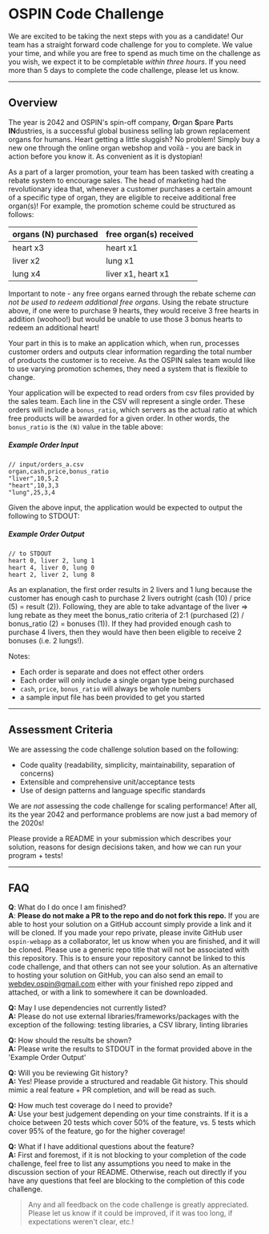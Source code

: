 # OSPIN Code Challenge

We are excited to be taking the next steps with you as a candidate! Our team has a straight forward code challenge for you to complete. We value your time, and while you are free to spend as much time on the challenge as you wish, we expect it to be completable _within three hours_. If you need more than 5 days to complete the code challenge, please let us know.

---
## Overview
The year is 2042 and OSPIN's spin-off company, **O**rgan **S**pare **P**arts **IN**dustries, is a successful global business selling lab grown replacement organs for humans. Heart getting a little sluggish? No problem! Simply buy a new one through the online organ webshop and voilà - you are back in action before you know it. As convenient as it is dystopian!

As a part of a larger promotion, your team has been tasked with creating a rebate system to encourage sales. The head of marketing had the revolutionary idea that, whenever a customer purchases a certain amount of a specific type of organ, they are eligible to receive additional free organ(s)! For example, the promotion scheme could be structured as follows:

| organs (N) purchased | free organ(s) received|
|----------------------|-----------------------|
| heart x3             | heart x1              |
| liver x2             | lung  x1              |
| lung  x4             | liver x1, heart x1    |

Important to note - any free organs earned through the rebate scheme _can not be used to redeem additional free organs_. Using the rebate structure above, if one were to purchase 9 hearts, they would receive 3 free hearts in addition (woohoo!) but would be unable to use those 3 bonus hearts to redeem an additional heart!

Your part in this is to make an application which, when run, processes customer orders and outputs clear information regarding the total number of products the customer is to receive. As the OSPIN sales team would like to use varying promotion schemes, they need a system that is flexible to change.

Your application will be expected to read orders from csv files provided by the sales team. Each line in the CSV will represent a single order. These orders will include a `bonus_ratio`, which servers as the actual ratio at which free products will be awarded for a given order. In other words, the `bonus_ratio` is the `(N)` value in the table above:

##### Example Order Input
```
// input/orders_a.csv
organ,cash,price,bonus_ratio
"liver",10,5,2
"heart",10,3,3
"lung",25,3,4
```

Given the above input, the application would be expected to output the following to STDOUT:

##### Example Order Output
```
// to STDOUT
heart 0, liver 2, lung 1
heart 4, liver 0, lung 0
heart 2, liver 2, lung 8
```

As an explanation, the first order results in 2 livers and 1 lung because the customer has enough cash to purchase 2 livers outright (cash (10) / price (5) = result (2)). Following, they are able to take advantage of the liver => lung rebate as they meet the bonus_ratio criteria of 2:1 (purchased (2) / bonus_ratio (2) = bonuses (1)). If they had provided enough cash to purchase 4 livers, then they would have then been eligible to receive 2 bonuses (i.e. 2 lungs!).

Notes:
- Each order is separate and does not effect other orders
- Each order will only include a single organ type being purchased
- `cash`, `price`, `bonus_ratio` will always be whole numbers
- a sample input file has been provided to get you started

---
## Assessment Criteria

We are assessing the code challenge solution based on the following:
- Code quality (readability, simplicity, maintainability, separation of concerns)
- Extensible and comprehensive unit/acceptance tests
- Use of design patterns and language specific standards

We are _not_ assessing the code challenge for scaling performance! After all, its the year 2042 and performance problems are now just a bad memory of the 2020s!

Please provide a README in your submission which describes your solution, reasons for design decisions taken, and how we can run your program + tests!

---
## FAQ

**Q**: What do I do once I am finished?  
**A**: **Please do not make a PR to the repo and do not fork this repo.** If you are able to host your solution on a GitHub account simply provide a link and it will be cloned. If you made your repo private, please invite GitHub user `ospin-webapp` as a collaborator, let us know when you are finished, and it will be cloned. Please use a generic repo title that will not be associated with this repository. This is to ensure your repository cannot be linked to this code challenge, and that others can not see your solution. As an alternative to hosting your solution on GitHub, you can also send an email to webdev.ospin@gmail.com either with your finished repo zipped and attached, or with a link to somewhere it can be downloaded.

**Q:** May I use dependencies not currently listed?  
**A:** Please do not use external libraries/frameworks/packages with the exception of the following: testing libraries, a CSV library, linting libraries

**Q:** How should the results be shown?  
**A:** Please write the results to STDOUT in the format provided above in the 'Example Order Output'

**Q:** Will you be reviewing Git history?  
**A:** Yes! Please provide a structured and readable Git history. This should mimic a real feature + PR completion, and will be read as such.

**Q:** How much test coverage do I need to provide?  
**A:** Use your best judgement depending on your time constraints. If it is a choice between 20 tests which cover 50% of the feature, vs. 5 tests which cover 95% of the feature, go for the higher coverage!

**Q:** What if I have additional questions about the feature?  
**A:** First and foremost, if it is not blocking to your completion of the code challenge, feel free to list any assumptions you need to make in the discussion section of your README. Otherwise, reach out directly if you have any questions that feel are blocking to the completion of this code challenge.

> Any and all feedback on the code challenge is greatly appreciated. Please let us know if it could be improved, if it was too long, if expectations weren't clear, etc.!
